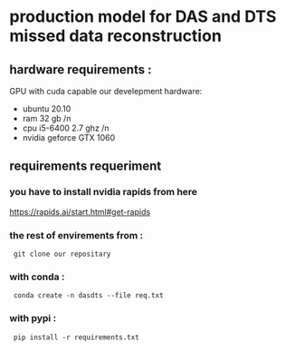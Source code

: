  # production model for DAS and DTS missed data reconstruction 
 ## hardware requirements : 
 GPU with cuda capable 
 our develepment hardware:
 - ubuntu 20.10
 - ram 32 gb /n
 - cpu i5-6400 2.7 ghz /n
 - nvidia geforce GTX 1060 
 ##  requirements requeriment  
 ### you have to install nvidia rapids from here 
 https://rapids.ai/start.html#get-rapids
 ### the rest of envirements from :
     git clone our repositary 
 ###  with conda : 
     conda create -n dasdts --file req.txt 
 ### with pypi :  
     pip install -r requirements.txt 

 
